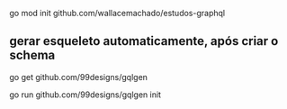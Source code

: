 go mod init github.com/wallacemachado/estudos-graphql

## gerar esqueleto automaticamente, após criar o schema
go get github.com/99designs/gqlgen

go run github.com/99designs/gqlgen init